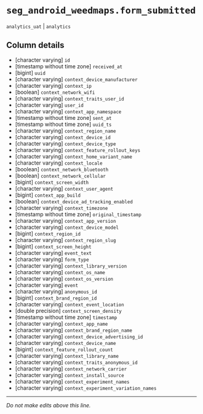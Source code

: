 # `seg_android_weedmaps.form_submitted`
`analytics_uat` | `analytics`

## Column details
* [character varying] `id`
* [timestamp without time zone] `received_at`
* [bigint]    `uuid`
* [character varying] `context_device_manufacturer`
* [character varying] `context_ip`
* [boolean]   `context_network_wifi`
* [character varying] `context_traits_user_id`
* [character varying] `user_id`
* [character varying] `context_app_namespace`
* [timestamp without time zone] `sent_at`
* [timestamp without time zone] `uuid_ts`
* [character varying] `context_region_name`
* [character varying] `context_device_id`
* [character varying] `context_device_type`
* [character varying] `context_feature_rollout_keys`
* [character varying] `context_home_variant_name`
* [character varying] `context_locale`
* [boolean]   `context_network_bluetooth`
* [boolean]   `context_network_cellular`
* [bigint]    `context_screen_width`
* [character varying] `context_user_agent`
* [bigint]    `context_app_build`
* [boolean]   `context_device_ad_tracking_enabled`
* [character varying] `context_timezone`
* [timestamp without time zone] `original_timestamp`
* [character varying] `context_app_version`
* [character varying] `context_device_model`
* [bigint]    `context_region_id`
* [character varying] `context_region_slug`
* [bigint]    `context_screen_height`
* [character varying] `event_text`
* [character varying] `form_type`
* [character varying] `context_library_version`
* [character varying] `context_os_name`
* [character varying] `context_os_version`
* [character varying] `event`
* [character varying] `anonymous_id`
* [bigint]    `context_brand_region_id`
* [character varying] `context_event_location`
* [double precision] `context_screen_density`
* [timestamp without time zone] `timestamp`
* [character varying] `context_app_name`
* [character varying] `context_brand_region_name`
* [character varying] `context_device_advertising_id`
* [character varying] `context_device_name`
* [bigint]    `context_feature_rollout_count`
* [character varying] `context_library_name`
* [character varying] `context_traits_anonymous_id`
* [character varying] `context_network_carrier`
* [character varying] `context_install_source`
* [character varying] `context_experiment_names`
* [character varying] `context_experiment_variation_names`

-------------------------------------------------------------------------------
*Do not make edits above this line.*
